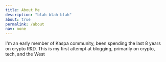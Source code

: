 ```yaml
---
title: About Me
description: "blah blah blah"   
about: true
permalink: /about
nav: none
--- 
```


I'm an early member of Kaspa community, been spending the last 8 years on crypto R&D. This is my first attempt at blogging, primarily on crypto, tech, and the West



